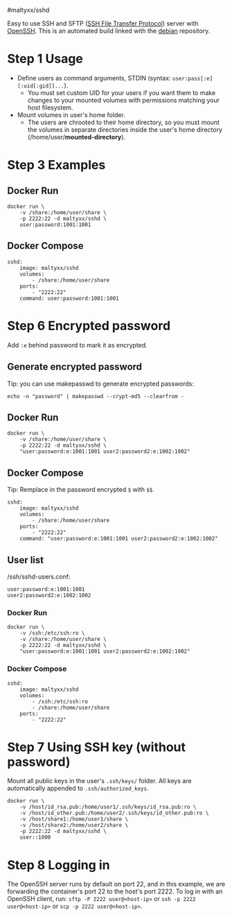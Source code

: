 #maltyxx/sshd

Easy to use SSH and SFTP ([SSH File Transfer Protocol](https://en.wikipedia.org/wiki/SSH_File_Transfer_Protocol)) server with [OpenSSH](https://en.wikipedia.org/wiki/OpenSSH). This is an automated build linked with the [debian](https://hub.docker.com/_/debian/) repository.

# Step 1 Usage

- Define users as command arguments, STDIN
  (syntax: `user:pass[:e][:uid[:gid]]...`).
  - You must set custom UID for your users if you want them to make changes to
    your mounted volumes with permissions matching your host filesystem.
- Mount volumes in user's home folder.
  - The users are chrooted to their home directory, so you must mount the
    volumes in separate directories inside the user's home directory
    (/home/user/**mounted-directory**).

# Step 3 Examples

## Docker Run

```
docker run \
    -v /share:/home/user/share \
    -p 2222:22 -d maltyxx/sshd \
    user:password:1001:1001
```

## Docker Compose

```
sshd:
    image: maltyxx/sshd
    volumes:
        - /share:/home/user/share
    ports:
        - "2222:22"
    command: user:password:1001:1001
```

# Step 6 Encrypted password

Add `:e` behind password to mark it as encrypted.

## Generate encrypted password

Tip: you can use makepasswd to generate encrypted passwords:

`echo -n "password" | makepasswd --crypt-md5 --clearfrom -`

## Docker Run

```
docker run \
    -v /share:/home/user/share \
    -p 2222:22 -d maltyxx/sshd \
    "user:password:e:1001:1001 user2:password2:e:1002:1002"
```

## Docker Compose

Tip: Remplace in the password encrypted `$` with `$$`.

```
sshd:
    image: maltyxx/sshd
    volumes:
        - /share:/home/user/share
    ports:
        - "2222:22"
    command: "user:password:e:1001:1001 user2:password2:e:1002:1002"
```

## User list
/ssh/sshd-users.conf:

```
user:password:e:1001:1001
user2:password2:e:1002:1002
```

### Docker Run

```
docker run \
    -v /ssh:/etc/ssh:ro \
    -v /share:/home/user/share \
    -p 2222:22 -d maltyxx/sshd \
    "user:password:e:1001:1001 user2:password2:e:1002:1002"
```

### Docker Compose

```
sshd:
    image: maltyxx/sshd
    volumes:
        - /ssh:/etc/ssh:ro
        - /share:/home/user/share
    ports:
        - "2222:22"
```

# Step 7 Using SSH key (without password)

Mount all public keys in the user's `.ssh/keys/` folder. All keys are automatically
appended to `.ssh/authorized_keys`.

```
docker run \
    -v /host/id_rsa.pub:/home/user1/.ssh/keys/id_rsa.pub:ro \
    -v /host/id_other.pub:/home/user2/.ssh/keys/id_other.pub:ro \
    -v /host/share1:/home/user1/share \
    -v /host/share2:/home/user2/share \
    -p 2222:22 -d maltyxx/sshd \
    user::1000
```

# Step 8 Logging in

The OpenSSH server runs by default on port 22, and in this example, we are
forwarding the container's port 22 to the host's port 2222. To log in with an
OpenSSH client, run: `sftp -P 2222 user@<host-ip>` or `ssh -p 2222 user@<host-ip>` or `scp -p 2222 user@<host-ip>`.